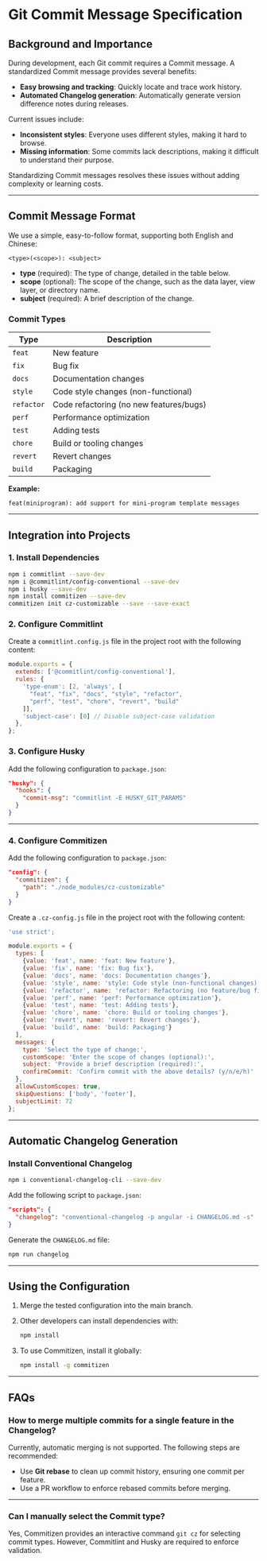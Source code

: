 # Git Commit Message Specification

## Background and Importance

During development, each Git commit requires a Commit message. A standardized Commit message provides several benefits:

- **Easy browsing and tracking**: Quickly locate and trace work history.
- **Automated Changelog generation**: Automatically generate version difference notes during releases.

Current issues include:

- **Inconsistent styles**: Everyone uses different styles, making it hard to browse.
- **Missing information**: Some commits lack descriptions, making it difficult to understand their purpose.

Standardizing Commit messages resolves these issues without adding complexity or learning costs.

---

## Commit Message Format

We use a simple, easy-to-follow format, supporting both English and Chinese:

```plaintext
<type>(<scope>): <subject>
```

- **type** (required): The type of change, detailed in the table below.
- **scope** (optional): The scope of the change, such as the data layer, view layer, or directory name.
- **subject** (required): A brief description of the change.

### Commit Types

| Type       | Description                             |
|------------|-----------------------------------------|
| `feat`     | New feature                             |
| `fix`      | Bug fix                                 |
| `docs`     | Documentation changes                  |
| `style`    | Code style changes (non-functional)    |
| `refactor` | Code refactoring (no new features/bugs)|
| `perf`     | Performance optimization               |
| `test`     | Adding tests                           |
| `chore`    | Build or tooling changes               |
| `revert`   | Revert changes                         |
| `build`    | Packaging                              |

**Example:**

```plaintext
feat(miniprogram): add support for mini-program template messages
```

---

## Integration into Projects

### 1. Install Dependencies

```bash
npm i commitlint --save-dev
npm i @commitlint/config-conventional --save-dev
npm i husky --save-dev
npm install commitizen --save-dev
commitizen init cz-customizable --save --save-exact
```

### 2. Configure Commitlint

Create a `commitlint.config.js` file in the project root with the following content:

```javascript
module.exports = {
  extends: ['@commitlint/config-conventional'],
  rules: {
    'type-enum': [2, 'always', [
      "feat", "fix", "docs", "style", "refactor",
      "perf", "test", "chore", "revert", "build"
    ]],
    'subject-case': [0] // Disable subject-case validation
  },
};
```

### 3. Configure Husky

Add the following configuration to `package.json`:

```json
"husky": {
  "hooks": {
    "commit-msg": "commitlint -E HUSKY_GIT_PARAMS"
  }
}
```

---

### 4. Configure Commitizen

Add the following configuration to `package.json`:

```json
"config": {
  "commitizen": {
    "path": "./node_modules/cz-customizable"
  }
}
```

Create a `.cz-config.js` file in the project root with the following content:

```javascript
'use strict';

module.exports = {
  types: [
    {value: 'feat', name: 'feat: New feature'},
    {value: 'fix', name: 'fix: Bug fix'},
    {value: 'docs', name: 'docs: Documentation changes'},
    {value: 'style', name: 'style: Code style (non-functional changes)'},
    {value: 'refactor', name: 'refactor: Refactoring (no feature/bug fixes)'},
    {value: 'perf', name: 'perf: Performance optimization'},
    {value: 'test', name: 'test: Adding tests'},
    {value: 'chore', name: 'chore: Build or tooling changes'},
    {value: 'revert', name: 'revert: Revert changes'},
    {value: 'build', name: 'build: Packaging'}
  ],
  messages: {
    type: 'Select the type of change:',
    customScope: 'Enter the scope of changes (optional):',
    subject: 'Provide a brief description (required):',
    confirmCommit: 'Confirm commit with the above details? (y/n/e/h)'
  },
  allowCustomScopes: true,
  skipQuestions: ['body', 'footer'],
  subjectLimit: 72
};
```

---

## Automatic Changelog Generation

### Install Conventional Changelog

```bash
npm i conventional-changelog-cli --save-dev
```

Add the following script to `package.json`:

```json
"scripts": {
  "changelog": "conventional-changelog -p angular -i CHANGELOG.md -s"
}
```

Generate the `CHANGELOG.md` file:

```bash
npm run changelog
```

---

## Using the Configuration

1. Merge the tested configuration into the main branch.
2. Other developers can install dependencies with:

   ```bash
   npm install
   ```

3. To use Commitizen, install it globally:

   ```bash
   npm install -g commitizen
   ```

---

## FAQs

### How to merge multiple commits for a single feature in the Changelog?

Currently, automatic merging is not supported. The following steps are recommended:

- Use **Git rebase** to clean up commit history, ensuring one commit per feature.
- Use a PR workflow to enforce rebased commits before merging.

---

### Can I manually select the Commit type?

Yes, Commitizen provides an interactive command `git cz` for selecting commit types. However, Commitlint and Husky are required to enforce validation.

